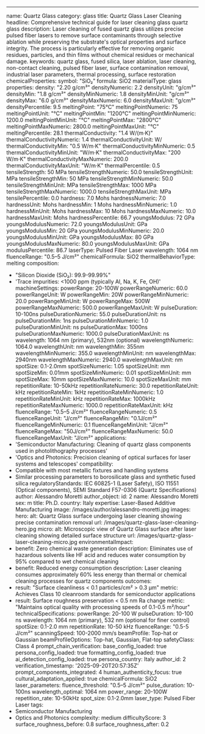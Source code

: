 ---
name: Quartz Glass
category: glass
title: Quartz Glass Laser Cleaning
headline: Comprehensive technical guide for laser cleaning glass quartz glass
description: Laser cleaning of fused quartz glass utilizes precise pulsed fiber lasers
  to remove surface contaminants through selective ablation while preserving the substrate's
  optical properties and surface integrity. The process is particularly effective
  for removing organic residues, particles, and thin films without chemical residues
  or mechanical damage.
keywords: quartz glass, fused silica, laser ablation, laser cleaning, non-contact
  cleaning, pulsed fiber laser, surface contamination removal, industrial laser parameters,
  thermal processing, surface restoration
chemicalProperties:
  symbol: "SiO₂"
  formula: SiO2
  materialType: glass
properties:
  density: "2.20 g/cm³"
  densityNumeric: 2.2
  densityUnit: "g/cm³"
  densityMin: "1.8 g/cm³"
  densityMinNumeric: 1.8
  densityMinUnit: "g/cm³"
  densityMax: "6.0 g/cm³"
  densityMaxNumeric: 6.0
  densityMaxUnit: "g/cm³"
  densityPercentile: 9.5
  meltingPoint: "75°C"
  meltingPointNumeric: 75
  meltingPointUnit: "°C"
  meltingPointMin: "1200°C"
  meltingPointMinNumeric: 1200.0
  meltingPointMinUnit: "°C"
  meltingPointMax: "2800°C"
  meltingPointMaxNumeric: 2800.0
  meltingPointMaxUnit: "°C"
  meltingPercentile: 28.1
  thermalConductivity: "1.4 W/(m·K)"
  thermalConductivityNumeric: 1.4
  thermalConductivityUnit: W/
  thermalConductivityMin: "0.5 W/m·K"
  thermalConductivityMinNumeric: 0.5
  thermalConductivityMinUnit: "W/m·K"
  thermalConductivityMax: "200 W/m·K"
  thermalConductivityMaxNumeric: 200.0
  thermalConductivityMaxUnit: "W/m·K"
  thermalPercentile: 0.5
  tensileStrength: 50 MPa
  tensileStrengthNumeric: 50.0
  tensileStrengthUnit: MPa
  tensileStrengthMin: 50 MPa
  tensileStrengthMinNumeric: 50.0
  tensileStrengthMinUnit: MPa
  tensileStrengthMax: 1000 MPa
  tensileStrengthMaxNumeric: 1000.0
  tensileStrengthMaxUnit: MPa
  tensilePercentile: 0.0
  hardness: 7.0 Mohs
  hardnessNumeric: 7.0
  hardnessUnit: Mohs
  hardnessMin: 1 Mohs
  hardnessMinNumeric: 1.0
  hardnessMinUnit: Mohs
  hardnessMax: 10 Mohs
  hardnessMaxNumeric: 10.0
  hardnessMaxUnit: Mohs
  hardnessPercentile: 66.7
  youngsModulus: 72 GPa
  youngsModulusNumeric: 72.0
  youngsModulusUnit: GPa
  youngsModulusMin: 20 GPa
  youngsModulusMinNumeric: 20.0
  youngsModulusMinUnit: GPa
  youngsModulusMax: 80 GPa
  youngsModulusMaxNumeric: 80.0
  youngsModulusMaxUnit: GPa
  modulusPercentile: 86.7
  laserType: Pulsed Fiber Laser
  wavelength: 1064 nm
  fluenceRange: "0.5–5 J/cm²"
  chemicalFormula: SiO2
  thermalBehaviorType: melting
composition:
- "Silicon Dioxide (SiO₂): 99.9-99.99%"
- 'Trace impurities: <1000 ppm (typically Al, Na, K, Fe, OH)'
machineSettings:
  powerRange: 20-100W
  powerRangeNumeric: 60.0
  powerRangeUnit: W
  powerRangeMin: 20W
  powerRangeMinNumeric: 20.0
  powerRangeMinUnit: W
  powerRangeMax: 500W
  powerRangeMaxNumeric: 500.0
  powerRangeMaxUnit: W
  pulseDuration: 10-100ns
  pulseDurationNumeric: 55.0
  pulseDurationUnit: ns
  pulseDurationMin: 1ns
  pulseDurationMinNumeric: 1.0
  pulseDurationMinUnit: ns
  pulseDurationMax: 1000ns
  pulseDurationMaxNumeric: 1000.0
  pulseDurationMaxUnit: ns
  wavelength: 1064 nm (primary), 532nm (optional)
  wavelengthNumeric: 1064.0
  wavelengthUnit: nm
  wavelengthMin: 355nm
  wavelengthMinNumeric: 355.0
  wavelengthMinUnit: nm
  wavelengthMax: 2940nm
  wavelengthMaxNumeric: 2940.0
  wavelengthMaxUnit: nm
  spotSize: 0.1-2.0mm
  spotSizeNumeric: 1.05
  spotSizeUnit: mm
  spotSizeMin: 0.01mm
  spotSizeMinNumeric: 0.01
  spotSizeMinUnit: mm
  spotSizeMax: 10mm
  spotSizeMaxNumeric: 10.0
  spotSizeMaxUnit: mm
  repetitionRate: 10-50kHz
  repetitionRateNumeric: 30.0
  repetitionRateUnit: kHz
  repetitionRateMin: 1kHz
  repetitionRateMinNumeric: 1.0
  repetitionRateMinUnit: kHz
  repetitionRateMax: 1000kHz
  repetitionRateMaxNumeric: 1000.0
  repetitionRateMaxUnit: kHz
  fluenceRange: "0.5–5 J/cm²"
  fluenceRangeNumeric: 0.5
  fluenceRangeUnit: "J/cm²"
  fluenceRangeMin: "0.1J/cm²"
  fluenceRangeMinNumeric: 0.1
  fluenceRangeMinUnit: "J/cm²"
  fluenceRangeMax: "50J/cm²"
  fluenceRangeMaxNumeric: 50.0
  fluenceRangeMaxUnit: "J/cm²"
applications:
- 'Semiconductor Manufacturing: Cleaning of quartz glass components used in photolithography
  processes'
- 'Optics and Photonics: Precision cleaning of optical surfaces for laser systems
  and telescopes'
compatibility:
- Compatible with most metallic fixtures and handling systems
- Similar processing parameters to borosilicate glass and synthetic fused silica
regulatoryStandards: IEC 60825-1 (Laser Safety), ISO 11551 (Optical components), SEMI
  Standard F57-0306 (Quartz Specifications)
author: Alessandro Moretti
author_object:
  id: 2
  name: Alessandro Moretti
  sex: m
  title: Ph.D.
  country: Italy
  expertise: Laser-Based Additive Manufacturing
  image: /images/author/alessandro-moretti.jpg
images:
  hero:
    alt: Quartz Glass surface undergoing laser cleaning showing precise contamination
      removal
    url: /images/quartz-glass-laser-cleaning-hero.jpg
  micro:
    alt: Microscopic view of Quartz Glass surface after laser cleaning showing detailed
      surface structure
    url: /images/quartz-glass-laser-cleaning-micro.jpg
environmentalImpact:
- benefit: Zero chemical waste generation
  description: Eliminates use of hazardous solvents like HF acid and reduces water
    consumption by 95% compared to wet chemical cleaning
- benefit: Reduced energy consumption
  description: Laser cleaning consumes approximately 60% less energy than thermal
    or chemical cleaning processes for quartz components
outcomes:
- result: "Surface cleanliness < 0.1 particles/cm² > 0.3 μm"
  metric: Achieves Class 10 cleanroom standards for semiconductor applications
- result: Surface roughness preservation < 0.5 nm Ra change
  metric: "Maintains optical quality with processing speeds of 0.1-0.5 m²/hour"
technicalSpecifications:
  powerRange: 20-100 W
  pulseDuration: 10-100 ns
  wavelength: 1064 nm (primary), 532 nm (optional for finer control)
  spotSize: 0.1-2.0 mm
  repetitionRate: 10-50 kHz
  fluenceRange: "0.5-5 J/cm²"
  scanningSpeed: 100-2000 mm/s
  beamProfile: Top-hat or Gaussian
  beamProfileOptions: Top-hat, Gaussian, Flat-top
  safetyClass: Class 4
prompt_chain_verification:
  base_config_loaded: true
  persona_config_loaded: true
  formatting_config_loaded: true
  ai_detection_config_loaded: true
  persona_country: Italy
  author_id: 2
  verification_timestamp: '2025-09-20T20:57:35Z'
  prompt_components_integrated: 4
  human_authenticity_focus: true
  cultural_adaptation_applied: true
chemicalFormula: SiO2
laser_parameters:
  fluence_threshold: "0.5–5 J/cm²"
  pulse_duration: 10-100ns
  wavelength_optimal: 1064 nm
  power_range: 20-100W
  repetition_rate: 10-50kHz
  spot_size: 0.1-2.0mm
  laser_type: Pulsed Fiber Laser
tags:
- Semiconductor Manufacturing
- Optics and Photonics
complexity: medium
difficultyScore: 3
surface_roughness_before: 0.8
surface_roughness_after: 0.2
